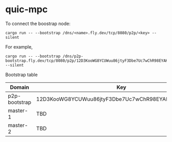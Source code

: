 # quic-mpc

To connect the boostrap node:

```
cargo run -- --bootstrap /dns/<name>.fly.dev/tcp/8080/p2p/<key> --silent
```

For example,

```
cargo run -- --bootstrap /dns/p2p-bootstrap.fly.dev/tcp/8080/p2p/12D3KooWG8YCUWuu86jtyF3Dbe7Uc7wChR98EYAKzPcC4VK2Y8jy --silent
```

Bootstrap table

| Domain        | Key                                                  |
| ------------- | ---------------------------------------------------- |
| p2p-bootstrap | 12D3KooWG8YCUWuu86jtyF3Dbe7Uc7wChR98EYAKzPcC4VK2Y8jy |
| master-1      | TBD                                                  |
| master-2      | TBD                                                  |
